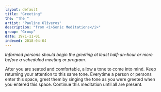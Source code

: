 ```yaml
---
layout: default
title: "Greeting"
the: "The "
artist: "Pauline Oliveros"
description: "from <i>Sonic Meditations</i>"
group: "Group"
date: 1971-11-01
indexed: 2018-04-04
---
```

<i>Informed persons should begin the greeting at least half-an-hour or more before a scheduled meeting or program.</i>

After you are seated and comfortable, allow a tone to come into mind. Keep returning your attention to this same tone. Everytime a person or persons enter this space, greet them by singing the tone as you were greeted when you entered this space. Continue this meditation until all are present.
